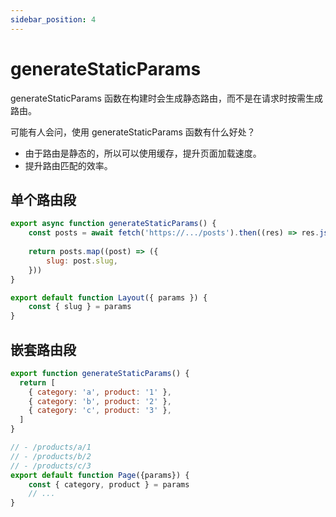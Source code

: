 ```yaml
---
sidebar_position: 4
---
```


# generateStaticParams
generateStaticParams 函数在构建时会生成静态路由，而不是在请求时按需生成路由。

可能有人会问，使用 generateStaticParams 函数有什么好处？
- 由于路由是静态的，所以可以使用缓存，提升页面加载速度。
- 提升路由匹配的效率。


## 单个路由段
```jsx showLineNumbers title="app/blog/[slug]/layout.js "
export async function generateStaticParams() {
    const posts = await fetch('https://.../posts').then((res) => res.json())
    
    return posts.map((post) => ({
        slug: post.slug,
    }))
}

export default function Layout({ params }) {
    const { slug } = params
}
```


## 嵌套路由段
```jsx showLineNumbers title="app/products/[category]/[product].js "
export function generateStaticParams() {
  return [
    { category: 'a', product: '1' },
    { category: 'b', product: '2' },
    { category: 'c', product: '3' },
  ]
}

// - /products/a/1
// - /products/b/2
// - /products/c/3
export default function Page({params}) {
    const { category, product } = params
    // ...
}
```